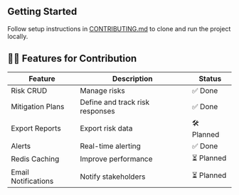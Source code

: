 ## Getting Started

Follow setup instructions in [CONTRIBUTING.md](CONTRIBUTING.md) to clone and run the project locally.

## 🙋‍♂️ Features for Contribution

| Feature | Description | Status |
|--------|-------------|--------|
| Risk CRUD | Manage risks | ✅ Done |
| Mitigation Plans | Define and track risk responses | ✅ Done |
| Export Reports | Export risk data | 🛠 Planned |
| Alerts | Real-time alerting | ✅ Done |
| Redis Caching | Improve performance | ⏳ Planned |
| Email Notifications | Notify stakeholders | ⏳ Planned |
